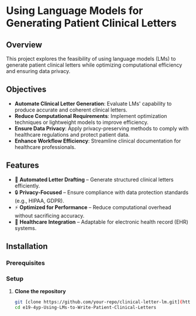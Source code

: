 
# Using Language Models for Generating Patient Clinical Letters  

## Overview  

This project explores the feasibility of using language models (LMs) to generate patient clinical letters while optimizing computational efficiency and ensuring data privacy.  

## Objectives  

- **Automate Clinical Letter Generation**: Evaluate LMs' capability to produce accurate and coherent clinical letters.  
- **Reduce Computational Requirements**: Implement optimization techniques or lightweight models to improve efficiency.  
- **Ensure Data Privacy**: Apply privacy-preserving methods to comply with healthcare regulations and protect patient data.  
- **Enhance Workflow Efficiency**: Streamline clinical documentation for healthcare professionals.  

## Features  

- 📄 **Automated Letter Drafting** – Generate structured clinical letters efficiently.  
- 🔒 **Privacy-Focused** – Ensure compliance with data protection standards (e.g., HIPAA, GDPR).  
- ⚡ **Optimized for Performance** – Reduce computational overhead without sacrificing accuracy.  
- 🏥 **Healthcare Integration** – Adaptable for electronic health record (EHR) systems.  

## Installation  

### Prerequisites  

### Setup  

1. **Clone the repository**  
   ```bash
   git [clone https://github.com/your-repo/clinical-letter-lm.git](https://github.com/cepdnaclk/e19-4yp-Using-LMs-to-Write-Patient-Clinical-Letters.git)
   cd e19-4yp-Using-LMs-to-Write-Patient-Clinical-Letters


